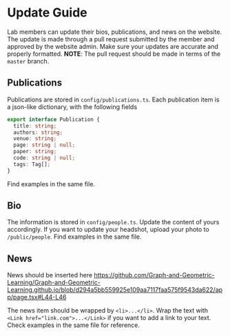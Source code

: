 # Update Guide

Lab members can update their bios, publications, and news on the website. The update is made through a pull request submitted by the member and approved by the website admin. Make sure your updates are accurate and properly formatted.
**NOTE**: The pull request should be made in terms of the `master` branch.

## Publications
Publications are stored in `config/publications.ts`. Each publication item is a json-like dictionary, with the following fields

```typescript
export interface Publication {
  title: string;
  authors: string;
  venue: string;
  page: string | null;
  paper: string;
  code: string | null;
  tags: Tag[];
}
```
Find examples in the same file.

## Bio
The information is stored in `config/people.ts`. Update the content of yours accordingly. If you want to update your headshot, upload your photo to `/public/people`. Find examples in the same file.

## News
News should be inserted here
https://github.com/Graph-and-Geometric-Learning/Graph-and-Geometric-Learning.github.io/blob/d294a5bb559925e109aa7117faa575f9543da622/app/page.tsx#L44-L46

The news item should be wrapped by `<li>...</li>`. Wrap the text with `<Link href="link.com">...</Link>` if you want to add a link to your text. Check examples in the same file for reference.
